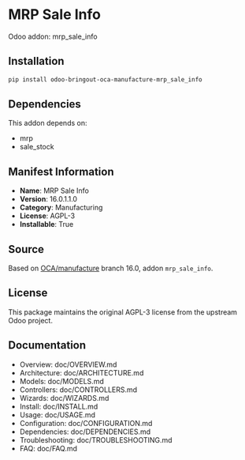 # MRP Sale Info

Odoo addon: mrp_sale_info

## Installation

```bash
pip install odoo-bringout-oca-manufacture-mrp_sale_info
```

## Dependencies

This addon depends on:
- mrp
- sale_stock

## Manifest Information

- **Name**: MRP Sale Info
- **Version**: 16.0.1.1.0
- **Category**: Manufacturing
- **License**: AGPL-3
- **Installable**: True

## Source

Based on [OCA/manufacture](https://github.com/OCA/manufacture) branch 16.0, addon `mrp_sale_info`.

## License

This package maintains the original AGPL-3 license from the upstream Odoo project.

## Documentation

- Overview: doc/OVERVIEW.md
- Architecture: doc/ARCHITECTURE.md
- Models: doc/MODELS.md
- Controllers: doc/CONTROLLERS.md
- Wizards: doc/WIZARDS.md
- Install: doc/INSTALL.md
- Usage: doc/USAGE.md
- Configuration: doc/CONFIGURATION.md
- Dependencies: doc/DEPENDENCIES.md
- Troubleshooting: doc/TROUBLESHOOTING.md
- FAQ: doc/FAQ.md
